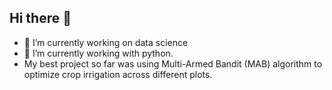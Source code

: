 ## Hi there 👋

- 🔭 I’m currently working on data science
- 🌱 I’m currently working with python. 
- My best project so far was using Multi-Armed Bandit (MAB) algorithm to optimize crop irrigation across different plots.
